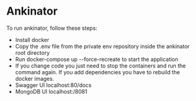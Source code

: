 # Ankinator

To run ankinator, follow these steps:
- Install docker
- Copy the .env file from the private env repository inside the ankinator root directory
- Run docker-compose up --force-recreate to start the application
- If you change code you just need to stop the containers and run the command again. If you add dependencies you have to rebuild the docker images.
- Swagger UI localhost:80/docs
- MongoDB UI localhost:/8081
